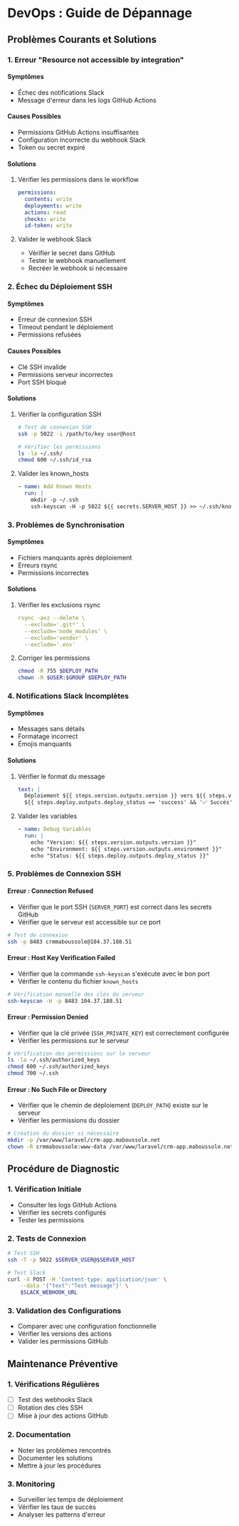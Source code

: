 # DevOps : Guide de Dépannage

## Problèmes Courants et Solutions

### 1. Erreur "Resource not accessible by integration"

#### Symptômes
- Échec des notifications Slack
- Message d'erreur dans les logs GitHub Actions

#### Causes Possibles
- Permissions GitHub Actions insuffisantes
- Configuration incorrecte du webhook Slack
- Token ou secret expiré

#### Solutions
1. Vérifier les permissions dans le workflow
   ```yaml
   permissions:
     contents: write
     deployments: write
     actions: read
     checks: write
     id-token: write
   ```

2. Valider le webhook Slack
   - Vérifier le secret dans GitHub
   - Tester le webhook manuellement
   - Recréer le webhook si nécessaire

### 2. Échec du Déploiement SSH

#### Symptômes
- Erreur de connexion SSH
- Timeout pendant le déploiement
- Permissions refusées

#### Causes Possibles
- Clé SSH invalide
- Permissions serveur incorrectes
- Port SSH bloqué

#### Solutions
1. Vérifier la configuration SSH
   ```bash
   # Test de connexion SSH
   ssh -p 5022 -i /path/to/key user@host
   
   # Vérifier les permissions
   ls -la ~/.ssh/
   chmod 600 ~/.ssh/id_rsa
   ```

2. Valider les known_hosts
   ```yaml
   - name: Add Known Hosts
     run: |
       mkdir -p ~/.ssh
       ssh-keyscan -H -p 5022 ${{ secrets.SERVER_HOST }} >> ~/.ssh/known_hosts
   ```

### 3. Problèmes de Synchronisation

#### Symptômes
- Fichiers manquants après déploiement
- Erreurs rsync
- Permissions incorrectes

#### Solutions
1. Vérifier les exclusions rsync
   ```yaml
   rsync -avz --delete \
     --exclude='.git*' \
     --exclude='node_modules' \
     --exclude='vendor' \
     --exclude='.env'
   ```

2. Corriger les permissions
   ```bash
   chmod -R 755 $DEPLOY_PATH
   chown -R $USER:$GROUP $DEPLOY_PATH
   ```

### 4. Notifications Slack Incomplètes

#### Symptômes
- Messages sans détails
- Formatage incorrect
- Émojis manquants

#### Solutions
1. Vérifier le format du message
   ```yaml
   text: |
     Déploiement ${{ steps.version.outputs.version }} vers ${{ steps.version.outputs.environment }}
     ${{ steps.deploy.outputs.deploy_status == 'success' && '✅ Succès' || '❌ Échec' }}
   ```

2. Valider les variables
   ```yaml
   - name: Debug Variables
     run: |
       echo "Version: ${{ steps.version.outputs.version }}"
       echo "Environment: ${{ steps.version.outputs.environment }}"
       echo "Status: ${{ steps.deploy.outputs.deploy_status }}"
   ```

### 5. Problèmes de Connexion SSH

#### Erreur : Connection Refused
- Vérifier que le port SSH (`SERVER_PORT`) est correct dans les secrets GitHub
- Vérifier que le serveur est accessible sur ce port
```bash
# Test de connexion
ssh -p 8483 crmmaboussole@104.37.188.51
```

#### Erreur : Host Key Verification Failed
- Vérifier que la commande `ssh-keyscan` s'exécute avec le bon port
- Vérifier le contenu du fichier `known_hosts`
```bash
# Vérification manuelle des clés du serveur
ssh-keyscan -H -p 8483 104.37.188.51
```

#### Erreur : Permission Denied
- Vérifier que la clé privée (`SSH_PRIVATE_KEY`) est correctement configurée
- Vérifier les permissions sur le serveur
```bash
# Vérification des permissions sur le serveur
ls -la ~/.ssh/authorized_keys
chmod 600 ~/.ssh/authorized_keys
chmod 700 ~/.ssh
```

#### Erreur : No Such File or Directory
- Vérifier que le chemin de déploiement (`DEPLOY_PATH`) existe sur le serveur
- Vérifier les permissions du dossier
```bash
# Création du dossier si nécessaire
mkdir -p /var/www/laravel/crm-app.maboussole.net
chown -R crmmaboussole:www-data /var/www/laravel/crm-app.maboussole.net
```

## Procédure de Diagnostic

### 1. Vérification Initiale
- Consulter les logs GitHub Actions
- Vérifier les secrets configurés
- Tester les permissions

### 2. Tests de Connexion
```bash
# Test SSH
ssh -T -p 5022 $SERVER_USER@$SERVER_HOST

# Test Slack
curl -X POST -H 'Content-type: application/json' \
    --data '{"text":"Test message"}' \
    $SLACK_WEBHOOK_URL
```

### 3. Validation des Configurations
- Comparer avec une configuration fonctionnelle
- Vérifier les versions des actions
- Valider les permissions GitHub

## Maintenance Préventive

### 1. Vérifications Régulières
- [ ] Test des webhooks Slack
- [ ] Rotation des clés SSH
- [ ] Mise à jour des actions GitHub

### 2. Documentation
- Noter les problèmes rencontrés
- Documenter les solutions
- Mettre à jour les procédures

### 3. Monitoring
- Surveiller les temps de déploiement
- Vérifier les taux de succès
- Analyser les patterns d'erreur
